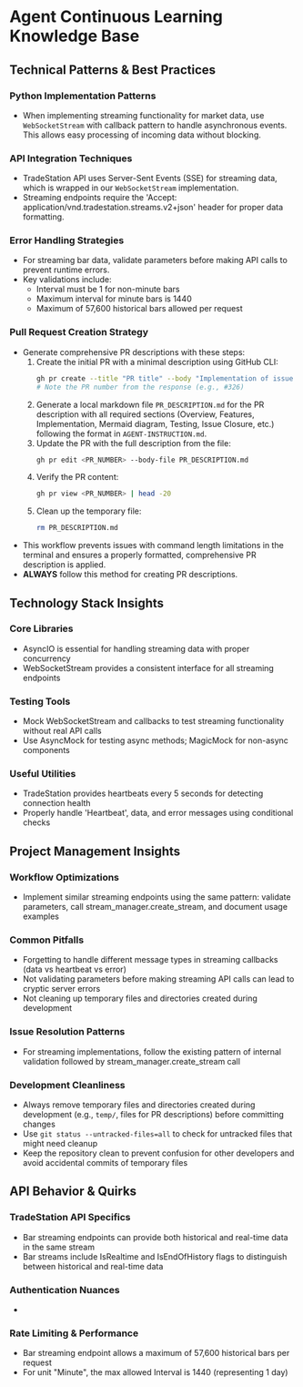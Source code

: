 # Agent Continuous Learning Knowledge Base

## Technical Patterns & Best Practices

### Python Implementation Patterns
- When implementing streaming functionality for market data, use `WebSocketStream` with callback pattern to handle asynchronous events. This allows easy processing of incoming data without blocking.

### API Integration Techniques
- TradeStation API uses Server-Sent Events (SSE) for streaming data, which is wrapped in our `WebSocketStream` implementation.
- Streaming endpoints require the 'Accept: application/vnd.tradestation.streams.v2+json' header for proper data formatting.

### Error Handling Strategies
- For streaming bar data, validate parameters before making API calls to prevent runtime errors.
- Key validations include:
  - Interval must be 1 for non-minute bars
  - Maximum interval for minute bars is 1440
  - Maximum of 57,600 historical bars allowed per request

### Pull Request Creation Strategy
- Generate comprehensive PR descriptions with these steps:
  1. Create the initial PR with a minimal description using GitHub CLI:
     ```bash
     gh pr create --title "PR title" --body "Implementation of issue #XXX"
     # Note the PR number from the response (e.g., #326)
     ```
  2. Generate a local markdown file `PR_DESCRIPTION.md` for the PR description with all required sections (Overview, Features, Implementation, Mermaid diagram, Testing, Issue Closure, etc.) following the format in `AGENT-INSTRUCTION.md`.
  4. Update the PR with the full description from the file:
     ```bash
     gh pr edit <PR_NUMBER> --body-file PR_DESCRIPTION.md
     ```
  5. Verify the PR content:
     ```bash
     gh pr view <PR_NUMBER> | head -20
     ```
  6. Clean up the temporary file:
     ```bash
     rm PR_DESCRIPTION.md
     ```
- This workflow prevents issues with command length limitations in the terminal and ensures a properly formatted, comprehensive PR description is applied.
- **ALWAYS** follow this method for creating PR descriptions.

## Technology Stack Insights

### Core Libraries
- AsyncIO is essential for handling streaming data with proper concurrency
- WebSocketStream provides a consistent interface for all streaming endpoints

### Testing Tools
- Mock WebSocketStream and callbacks to test streaming functionality without real API calls
- Use AsyncMock for testing async methods; MagicMock for non-async components

### Useful Utilities
- TradeStation provides heartbeats every 5 seconds for detecting connection health
- Properly handle 'Heartbeat', data, and error messages using conditional checks

## Project Management Insights

### Workflow Optimizations
- Implement similar streaming endpoints using the same pattern: validate parameters, call stream_manager.create_stream, and document usage examples

### Common Pitfalls
- Forgetting to handle different message types in streaming callbacks (data vs heartbeat vs error)
- Not validating parameters before making streaming API calls can lead to cryptic server errors
- Not cleaning up temporary files and directories created during development

### Issue Resolution Patterns
- For streaming implementations, follow the existing pattern of internal validation followed by stream_manager.create_stream call

### Development Cleanliness
- Always remove temporary files and directories created during development (e.g., `temp/`, files for PR descriptions) before committing changes
- Use `git status --untracked-files=all` to check for untracked files that might need cleanup
- Keep the repository clean to prevent confusion for other developers and avoid accidental commits of temporary files

## API Behavior & Quirks

### TradeStation API Specifics
- Bar streaming endpoints can provide both historical and real-time data in the same stream
- Bar streams include IsRealtime and IsEndOfHistory flags to distinguish between historical and real-time data

### Authentication Nuances
- 

### Rate Limiting & Performance
- Bar streaming endpoint allows a maximum of 57,600 historical bars per request
- For unit "Minute", the max allowed Interval is 1440 (representing 1 day)

